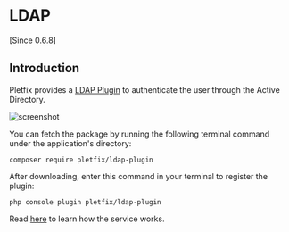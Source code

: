 # LDAP

[Since 0.6.8]

## Introduction

Pletfix provides a [LDAP Plugin](https://github.com/pletfix/ldap-plugin) to authenticate the user through the Active Directory.

![screenshot](https://raw.githubusercontent.com/pletfix/ldap-plugin/master/screenshot1.png)

You can fetch the package by running the following terminal command under the application's directory:

    composer require pletfix/ldap-plugin

After downloading, enter this command in your terminal to register the plugin:

    php console plugin pletfix/ldap-plugin 

Read [here](https://github.com/pletfix/ldap-plugin) to learn how the service works.

